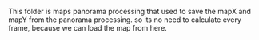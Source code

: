 This folder is maps panorama processing that used to 
save the mapX and mapY from the panorama processing. 
so its no need to calculate every frame, because we can load the map from here.